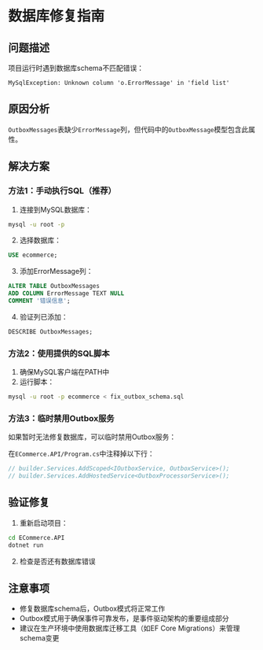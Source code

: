 # 数据库修复指南

## 问题描述
项目运行时遇到数据库schema不匹配错误：
```
MySqlException: Unknown column 'o.ErrorMessage' in 'field list'
```

## 原因分析
`OutboxMessages`表缺少`ErrorMessage`列，但代码中的`OutboxMessage`模型包含此属性。

## 解决方案

### 方法1：手动执行SQL（推荐）

1. 连接到MySQL数据库：
```bash
mysql -u root -p
```

2. 选择数据库：
```sql
USE ecommerce;
```

3. 添加ErrorMessage列：
```sql
ALTER TABLE OutboxMessages 
ADD COLUMN ErrorMessage TEXT NULL 
COMMENT '错误信息';
```

4. 验证列已添加：
```sql
DESCRIBE OutboxMessages;
```

### 方法2：使用提供的SQL脚本

1. 确保MySQL客户端在PATH中
2. 运行脚本：
```bash
mysql -u root -p ecommerce < fix_outbox_schema.sql
```

### 方法3：临时禁用Outbox服务

如果暂时无法修复数据库，可以临时禁用Outbox服务：

在`ECommerce.API/Program.cs`中注释掉以下行：
```csharp
// builder.Services.AddScoped<IOutboxService, OutboxService>();
// builder.Services.AddHostedService<OutboxProcessorService>();
```

## 验证修复

1. 重新启动项目：
```bash
cd ECommerce.API
dotnet run
```

2. 检查是否还有数据库错误

## 注意事项

- 修复数据库schema后，Outbox模式将正常工作
- Outbox模式用于确保事件可靠发布，是事件驱动架构的重要组成部分
- 建议在生产环境中使用数据库迁移工具（如EF Core Migrations）来管理schema变更
